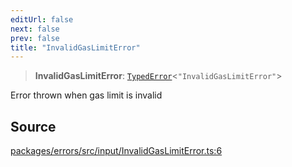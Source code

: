 ```yaml
---
editUrl: false
next: false
prev: false
title: "InvalidGasLimitError"
---
```


> **InvalidGasLimitError**: [`TypedError`](/reference/tevm/errors/type-aliases/typederror/)\<`"InvalidGasLimitError"`\>

Error thrown when gas limit is invalid

## Source

[packages/errors/src/input/InvalidGasLimitError.ts:6](https://github.com/evmts/tevm-monorepo/blob/main/packages/errors/src/input/InvalidGasLimitError.ts#L6)
